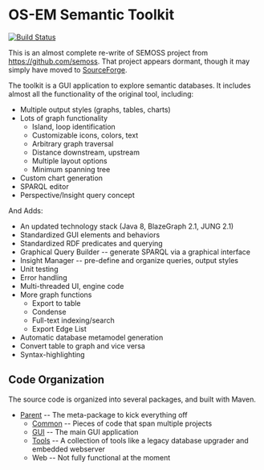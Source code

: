 # OS-EM Semantic Toolkit

[![Build Status](https://travis-ci.org/Ostrich-Emulators/semtool.svg?branch=master)](https://travis-ci.org/Ostrich-Emulators/semtool)

This is an almost complete re-write of SEMOSS project from https://github.com/semoss. That project appears dormant, though it may simply have moved to [SourceForge](https://sourceforge.net/projects/semoss).

The toolkit is a GUI application to explore semantic databases. It includes almost all the functionality of the original tool, including:

* Multiple output styles (graphs, tables, charts)
* Lots of graph functionality
  * Island, loop identification
  * Customizable icons, colors, text
  * Arbitrary graph traversal
  * Distance downstream, upstream
  * Multiple layout options
  * Minimum spanning tree
* Custom chart generation
* SPARQL editor
* Perspective/Insight query concept

And Adds:

* An updated technology stack (Java 8, BlazeGraph 2.1, JUNG 2.1)
* Standardized GUI elements and behaviors
* Standardized RDF predicates and querying
* Graphical Query Builder -- generate SPARQL via a graphical interface
* Insight Manager -- pre-define and organize queries, output styles
* Unit testing
* Error handling
* Multi-threaded UI, engine code
* More graph functions
  * Export to table
  * Condense
  * Full-text indexing/search
  * Export Edge List
* Automatic database metamodel generation
* Convert table to graph and vice versa
* Syntax-highlighting

## Code Organization
The source code is organized into several packages, and built with Maven.
* [Parent](http://ostrich-emulators.github.io/semtool/index.html) -- The meta-package to kick everything off
  * [Common](http://ostrich-emulators.github.io/semtool/common/index.html) -- Pieces of code that span multiple projects
  * [GUI](http://ostrich-emulators.github.io/semtool/gui/index.html) -- The main GUI application
  * [Tools](http://ostrich-emulators.github.io/semtool/tools/index.html) -- A collection of tools like a legacy database upgrader and embedded webserver
  * Web -- Not fully functional at the moment
